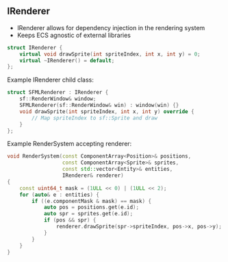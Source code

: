 ## IRenderer
- IRenderer allows for dependency injection in the rendering system
- Keeps ECS agnostic of external libraries
```cpp
struct IRenderer {
    virtual void drawSprite(int spriteIndex, int x, int y) = 0;
    virtual ~IRenderer() = default;
};
```

Example IRenderer child class: 
```cpp
struct SFMLRenderer : IRenderer {
    sf::RenderWindow& window;
    SFMLRenderer(sf::RenderWindow& win) : window(win) {}
    void drawSprite(int spriteIndex, int x, int y) override {
        // Map spriteIndex to sf::Sprite and draw
    }
};
```

Example RenderSystem accepting renderer:
```cpp
void RenderSystem(const ComponentArray<Position>& positions,
                  const ComponentArray<Sprite>& sprites,
                  const std::vector<Entity>& entities,
                  IRenderer& renderer)
{
    const uint64_t mask = (1ULL << 0) | (1ULL << 2);
    for (auto& e : entities) {
        if ((e.componentMask & mask) == mask) {
            auto pos = positions.get(e.id);
            auto spr = sprites.get(e.id);
            if (pos && spr) {
                renderer.drawSprite(spr->spriteIndex, pos->x, pos->y);
            }
        }
    }
}
```

